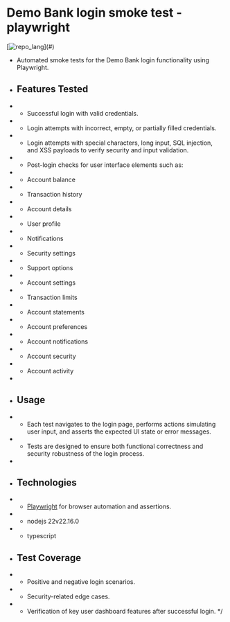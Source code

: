 

 # Demo Bank login smoke test - playwright
[![repo_lang](https://skillicons.dev/icons?i=typescript,)](#)

 *  Automated smoke tests for the Demo Bank login functionality using Playwright.
 * ## Features Tested
 * - Successful login with valid credentials.
 * - Login attempts with incorrect, empty, or partially filled credentials.
 * - Login attempts with special characters, long input, SQL injection, and XSS payloads to verify security and input validation.
 * - Post-login checks for user interface elements such as:
 *   - Account balance
 *   - Transaction history
 *   - Account details
 *   - User profile
 *   - Notifications
 *   - Security settings
 *   - Support options
 *   - Account settings
 *   - Transaction limits
 *   - Account statements
 *   - Account preferences
 *   - Account notifications
 *   - Account security
 *   - Account activity
 * 
 * ## Usage
 * - Each test navigates to the login page, performs actions simulating user input, and asserts the expected UI state or error messages.
 * - Tests are designed to ensure both functional correctness and security robustness of the login process.
 * 
 * ## Technologies
 * - [Playwright](https://playwright.dev/) for browser automation and assertions.
* - nodejs 22v22.16.0
* - typescript
 
 * ## Test Coverage
 * - Positive and negative login scenarios.
 * - Security-related edge cases.
 * - Verification of key user dashboard features after successful login.
 */
